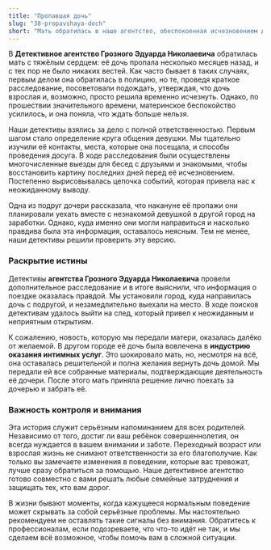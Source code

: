 ```yaml
---
title: "Пропавшая дочь"
slug: "38-propavshaya-doch"
short: "Мать обратилась в наше агентство, обеспокоенная исчезновением дочери. После нескольких месяцев без вести, детективы установили её местонахождение и выяснили, что девушка уехала в другой город, оказавшись в неприятной ситуации…"
---
```


В **Детективное агентство Грозного Эдуарда Николаевича** обратилась мать с тяжёлым сердцем: её дочь пропала несколько месяцев назад, и с тех пор не было никаких вестей. Как часто бывает в таких случаях, первым делом она обратилась в полицию, но те, проведя краткое расследование, посоветовали подождать, утверждая, что дочь взрослая и, возможно, просто решила временно исчезнуть. Однако, по прошествии значительного времени, материнское беспокойство усилилось, и она поняла, что ждать больше нельзя.

Наши детективы взялись за дело с полной ответственностью. Первым шагом стало определение круга общения девушки. Мы тщательно изучили её контакты, места, которые она посещала, и способы проведения досуга. В ходе расследования были осуществлены многочисленные выезды для бесед с друзьями и знакомыми, чтобы восстановить картину последних дней перед её исчезновением. Постепенно вырисовывалась цепочка событий, которая привела нас к неожиданному выводу.

Одна из подруг дочери рассказала, что накануне её пропажи они планировали уехать вместе с незнакомой девушкой в другой город на заработки. Однако, куда именно они могли направиться и насколько правдива была эта информация, оставалось неясным. Тем не менее, наши детективы решили проверить эту версию.

### Раскрытие истины

Детективы **агентства Грозного Эдуарда Николаевича** провели дополнительное расследование и в итоге выяснили, что информация о поездке оказалась правдой. Мы установили город, куда направилась дочь с подругой, и незамедлительно выехали на место. В ходе поисков детективам удалось выйти на след, который привел к неожиданным и неприятным открытиям.

К сожалению, новость, которую мы передали матери, оказалась далёко от желаемой. В другом городе её дочь была вовлечена в **индустрию оказания интимных услуг**. Это шокировало мать, но, несмотря на всё, она оставалась решительной и полна желания вернуть дочь домой. Мы передали ей все собранные материалы, подтверждающие деятельность её дочери. После этого мать приняла решение лично поехать за дочерью и забрать её.

### Важность контроля и внимания

Эта история служит серьёзным напоминанием для всех родителей. Независимо от того, достиг ли ваш ребёнок совершеннолетия, он всегда нуждается в вашем внимании и заботе. Переходный возраст или взрослая жизнь не снимают ответственности за его благополучие. Как только вы замечаете изменения в поведении, которые вас тревожат, лучше сразу обратиться за помощью. Наше детективное агентство готово совместно с вами решать любые семейные затруднения и защищать тех, кто вам дорог.

В жизни бывают моменты, когда кажущееся нормальным поведение может скрывать за собой серьёзные проблемы. Мы настоятельно рекомендуем не оставлять такие сигналы без внимания. Обратитесь к профессионалам, если подозреваете, что что-то идёт не так, и мы сделаем всё возможное, чтобы помочь вам в сложной ситуации.
